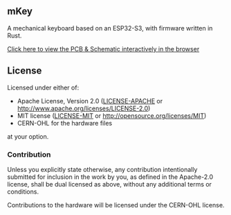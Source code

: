 ## mKey

A mechanical keyboard based on an ESP32-S3, with firmware written in Rust.

[Click here to view the PCB & Schematic interactively in the browser](https://kicanvas.org/?github=https%3A%2F%2Fgithub.com%2FMabezDev%2Fmkey%2Ftree%2Fmain%2Fhardware%2Fboard)


## License

Licensed under either of:

- Apache License, Version 2.0 ([LICENSE-APACHE](LICENSE-APACHE) or http://www.apache.org/licenses/LICENSE-2.0)
- MIT license ([LICENSE-MIT](LICENSE-MIT) or http://opensource.org/licenses/MIT)
- CERN-OHL for the hardware files

at your option.

### Contribution

Unless you explicitly state otherwise, any contribution intentionally submitted for inclusion in
the work by you, as defined in the Apache-2.0 license, shall be dual licensed as above, without
any additional terms or conditions.

Contributions to the hardware will be licensed under the CERN-OHL license.
